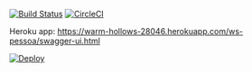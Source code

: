 [![Build Status](https://travis-ci.org/kbmg28/ws-pessoa.svg?branch=master)](https://travis-ci.org/kbmg28/ws-pessoa) 
[![CircleCI](https://circleci.com/gh/kbmg28/ws-pessoa.svg?style=svg)](https://circleci.com/gh/kbmg28/ws-pessoa)


Heroku app: https://warm-hollows-28046.herokuapp.com/ws-pessoa/swagger-ui.html

[![Deploy](https://www.herokucdn.com/deploy/button.svg)](https://heroku.com/deploy)
